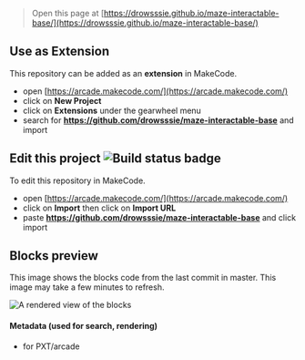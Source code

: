  


> Open this page at [https://drowsssie.github.io/maze-interactable-base/](https://drowsssie.github.io/maze-interactable-base/)

## Use as Extension

This repository can be added as an **extension** in MakeCode.

* open [https://arcade.makecode.com/](https://arcade.makecode.com/)
* click on **New Project**
* click on **Extensions** under the gearwheel menu
* search for **https://github.com/drowsssie/maze-interactable-base** and import

## Edit this project ![Build status badge](https://github.com/drowsssie/maze-interactable-base/workflows/MakeCode/badge.svg)

To edit this repository in MakeCode.

* open [https://arcade.makecode.com/](https://arcade.makecode.com/)
* click on **Import** then click on **Import URL**
* paste **https://github.com/drowsssie/maze-interactable-base** and click import

## Blocks preview

This image shows the blocks code from the last commit in master.
This image may take a few minutes to refresh.

![A rendered view of the blocks](https://github.com/drowsssie/maze-interactable-base/raw/master/.github/makecode/blocks.png)

#### Metadata (used for search, rendering)

* for PXT/arcade
<script src="https://makecode.com/gh-pages-embed.js"></script><script>makeCodeRender("{{ site.makecode.home_url }}", "{{ site.github.owner_name }}/{{ site.github.repository_name }}");</script>
